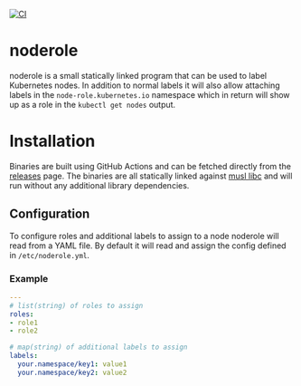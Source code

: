 [![CI](https://github.com/MerlinDMC/noderole/actions/workflows/ci.yml/badge.svg)](https://github.com/MerlinDMC/noderole/actions/workflows/ci.yml)

# noderole

noderole is a small statically linked program that can be used to label Kubernetes nodes.
In addition to normal labels it will also allow attaching labels in the
`node-role.kubernetes.io` namespace which in return will show up as a role in
the `kubectl get nodes` output.

# Installation

Binaries are built using GitHub Actions and can be fetched directly from the
[releases](https://github.com/MerlinDMC/noderole/releases) page.
The binaries are all statically linked against [musl libc](https://www.musl-libc.org)
and will run without any additional library dependencies.

## Configuration

To configure roles and additional labels to assign to a node noderole will read from a
YAML file. By default it will read and assign the config defined in `/etc/noderole.yml`.

### Example

```yaml
---
# list(string) of roles to assign
roles:
- role1
- role2

# map(string) of additional labels to assign
labels:
  your.namespace/key1: value1
  your.namespace/key2: value2
```
